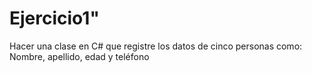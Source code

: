 # Ejercicio1"
Hacer una clase en C# que registre los datos de cinco personas como: Nombre, apellido, edad y teléfono

